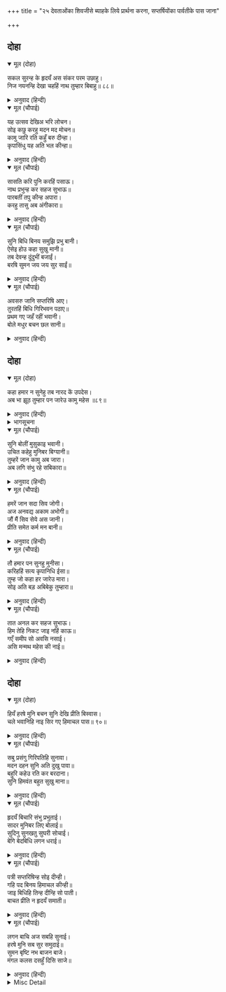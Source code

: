 +++
title = "२५ देवताओंका शिवजीसे ब्याहके लिये प्रार्थना करना, सप्तर्षियोंका पार्वतीके पास जाना"

+++


## दोहा


<details open><summary>मूल (दोहा)</summary>

सकल सुरन्ह के हृदयँ अस संकर परम उछाहु।  
निज नयनन्हि देखा चहहिं नाथ तुम्हार बिबाहु॥ ८८॥
</details>

<details><summary>अनुवाद (हिन्दी)</summary>

हे शङ्कर! सब देवताओंके मनमें ऐसा परम उत्साह है कि हे नाथ! वे अपनी आँखोंसे आपका विवाह देखना चाहते हैं॥ ८८॥
</details>

<details open><summary>मूल (चौपाई)</summary>

यह उत्सव देखिअ भरि लोचन।  
सोइ कछु करहु मदन मद मोचन॥  
कामु जारि रति कहुँ बरु दीन्हा।  
कृपासिंधु यह अति भल कीन्हा॥
</details>

<details><summary>अनुवाद (हिन्दी)</summary>

हे कामदेवके मदको चूर करनेवाले! आप ऐसा कुछ कीजिये जिससे सब लोग इस उत्सवको नेत्र भरकर देखें। हे कृपाके सागर! कामदेवको भस्म करके आपने रतिको जो वरदान दिया सो बहुत ही अच्छा किया॥ १॥
</details>

<details open><summary>मूल (चौपाई)</summary>

सासति करि पुनि करहिं पसाऊ।  
नाथ प्रभुन्ह कर सहज सुभाऊ॥  
पारबतीं तपु कीन्ह अपारा।  
करहु तासु अब अंगीकारा॥
</details>

<details><summary>अनुवाद (हिन्दी)</summary>

हे नाथ! श्रेष्ठ स्वामियोंका यह सहज स्वभाव ही है कि वे पहले दण्ड देकर फिर कृपा किया करते हैं। पार्वतीने अपार तप किया है, अब उन्हें अङ्गीकार कीजिये॥ २॥
</details>

<details open><summary>मूल (चौपाई)</summary>

सुनि बिधि बिनय समुझि प्रभु बानी।  
ऐसेइ होउ कहा सुखु मानी॥  
तब देवन्ह दुंदुभीं बजाईं।  
बरषि सुमन जय जय सुर साईं॥
</details>

<details><summary>अनुवाद (हिन्दी)</summary>

ब्रह्माजीकी प्रार्थना सुनकर और प्रभु श्रीरामचन्द्रजीके वचनोंको याद करके शिवजीने प्रसन्नतापूर्वक कहा—‘ऐसा ही हो।’ तब देवताओंने नगाड़े बजाये और फूलोंकी वर्षा करके ‘जय हो! देवताओंके स्वामीकी जय हो!’ ऐसा कहने लगे॥ ३॥
</details>

<details open><summary>मूल (चौपाई)</summary>

अवसरु जानि सप्तरिषि आए।  
तुरतहिं बिधि गिरिभवन पठाए॥  
प्रथम गए जहँ रहीं भवानी।  
बोले मधुर बचन छल सानी॥
</details>

<details><summary>अनुवाद (हिन्दी)</summary>

उचित अवसर जानकर सप्तर्षि आये और ब्रह्माजीने तुरंत ही उन्हें हिमाचलके घर भेज दिया। वे पहले वहाँ गये जहाँ पार्वतीजी थीं और उनसे छलसे भरे मीठे (विनोदयुक्त, आनन्द पहुँचानेवाले) वचन बोले—॥ ४॥
</details>

## दोहा


<details open><summary>मूल (दोहा)</summary>

कहा हमार न सुनेहु तब नारद कें उपदेस।  
अब भा झूठ तुम्हार पन जारेउ कामु महेस ॥८९॥
</details>

<details><summary>अनुवाद (हिन्दी)</summary>

नारदजीके उपदेशसे तुमने उस समय हमारी बात नहीं सुनी। अब तो तुम्हारा प्रण झूठा हो गया, क्योंकि महादेवजीने कामको ही भस्म कर डाला॥ ८९॥
</details>

<details><summary>भागसूचना</summary>

मासपारायण, तीसरा विश्राम
</details>

<details open><summary>मूल (चौपाई)</summary>

सुनि बोलीं मुसुकाइ भवानी।  
उचित कहेहु मुनिबर बिग्यानी॥  
तुम्हरें जान कामु अब जारा।  
अब लगि संभु रहे सबिकारा॥
</details>

<details><summary>अनुवाद (हिन्दी)</summary>

यह सुनकर पार्वतीजी मुसकराकर बोलीं—हे विज्ञानी मुनिवरो! आपने उचित ही कहा। आपकी समझमें शिवजीने कामदेवको अब जलाया है, अबतक तो वे विकारयुक्त (कामी) ही रहे!॥ १॥
</details>

<details open><summary>मूल (चौपाई)</summary>

हमरें जान सदा सिव जोगी।  
अज अनवद्य अकाम अभोगी॥  
जौं मैं सिव सेये अस जानी।  
प्रीति समेत कर्म मन बानी॥
</details>

<details><summary>अनुवाद (हिन्दी)</summary>

किन्तु हमारी समझसे तो शिवजी सदासे ही योगी, अजन्मा, अनिन्द्य, कामरहित और भोगहीन हैं और यदि मैंने शिवजीको ऐसा समझकर ही मन, वचन और कर्मसे प्रेमसहित उनकी सेवा की है—॥ २॥
</details>

<details open><summary>मूल (चौपाई)</summary>

तौ हमार पन सुनहु मुनीसा।  
करिहहिं सत्य कृपानिधि ईसा॥  
तुम्ह जो कहा हर जारेउ मारा।  
सोइ अति बड़ अबिबेकु तुम्हारा॥
</details>

<details><summary>अनुवाद (हिन्दी)</summary>

तो हे मुनीश्वरो! सुनिये, वे कृपानिधान भगवान् मेरी प्रतिज्ञाको सत्य करेंगे। आपने जो यह कहा कि शिवजीने कामदेवको भस्म कर दिया, यही आपका बड़ा भारी अविवेक है॥ ३॥
</details>

<details open><summary>मूल (चौपाई)</summary>

तात अनल कर सहज सुभाऊ।  
हिम तेहि निकट जाइ नहिं काऊ॥  
गएँ समीप सो अवसि नसाई।  
असि मन्मथ महेस की नाई॥
</details>

<details><summary>अनुवाद (हिन्दी)</summary>

हे तात! अग्निका तो यह सहज स्वभाव ही है कि पाला उसके समीप कभी जा ही नहीं सकता और जानेपर वह अवश्य नष्ट हो जायगा। महादेवजी और कामदेवके सम्बन्धमें भी यही न्याय (बात) समझना चाहिये॥ ४॥
</details>

## दोहा


<details open><summary>मूल (दोहा)</summary>

हियँ हरषे मुनि बचन सुनि देखि प्रीति बिस्वास।  
चले भवानिहि नाइ सिर गए हिमाचल पास॥ ९०॥
</details>

<details><summary>अनुवाद (हिन्दी)</summary>

पार्वतीके वचन सुनकर और उनका प्रेम तथा विश्वास देखकर मुनि हृदयमें बड़े प्रसन्न हुए। वे भवानीको सिर नवाकर चल दिये और हिमाचलके पास पहुँचे॥ ९०॥
</details>

<details open><summary>मूल (चौपाई)</summary>

सबु प्रसंगु गिरिपतिहि सुनावा।  
मदन दहन सुनि अति दुखु पावा॥  
बहुरि कहेउ रति कर बरदाना।  
सुनि हिमवंत बहुत सुखु माना॥
</details>

<details><summary>अनुवाद (हिन्दी)</summary>

उन्होंने पर्वतराज हिमाचलको सब हाल सुनाया। कामदेवका भस्म होना सुनकर हिमाचल बहुत दुखी हुए। फिर मुनियोंने रतिके वरदानकी बात कही, उसे सुनकर हिमवान् ने बहुत सुख माना॥ १॥
</details>

<details open><summary>मूल (चौपाई)</summary>

हृदयँ बिचारि संभु प्रभुताई।  
सादर मुनिबर लिए बोलाई॥  
सुदिनु सुनखतु सुघरी सोचाई।  
बेगि बेदबिधि लगन धराई॥
</details>

<details><summary>अनुवाद (हिन्दी)</summary>

शिवजीके प्रभावको मनमें विचारकर हिमाचलने श्रेष्ठ मुनियोंको आदरपूर्वक बुला लिया और उनसे शुभ दिन, शुभ नक्षत्र और शुभ घड़ी शोधवाकर वेदकी विधिके अनुसार शीघ्र ही लग्न निश्चय कराकर लिखवा लिया॥ २॥
</details>

<details open><summary>मूल (चौपाई)</summary>

पत्री सप्तरिषिन्ह सोइ दीन्ही।  
गहि पद बिनय हिमाचल कीन्ही॥  
जाइ बिधिहि तिन्ह दीन्हि सो पाती।  
बाचत प्रीति न हृदयँ समाती॥
</details>

<details><summary>अनुवाद (हिन्दी)</summary>

फिर हिमाचलने वह लग्नपत्रिका सप्तर्षियोंको दे दी और चरण पकड़कर उनकी विनती की। उन्होंने जाकर वह लग्नपत्रका ब्रह्माजीको दी। उसको पढ़ते समय उनके हृदयमें प्रेम समाता न था॥ ३॥
</details>

<details open><summary>मूल (चौपाई)</summary>

लगन बाचि अज सबहि सुनाई।  
हरषे मुनि सब सुर समुदाई॥  
सुमन बृष्टि नभ बाजन बाजे।  
मंगल कलस दसहुँ दिसि साजे॥
</details>

<details><summary>अनुवाद (हिन्दी)</summary>

ब्रह्माजीने लग्न पढ़कर सबको सुनाया, उसे सुनकर सब मुनि और देवताओंका सारा समाज हर्षित हो गया। आकाशसे फूलोंकी वर्षा होने लगी, बाजे बजने लगे और दसों दिशाओंमें मङ्गल-कलश सजा दिये गये॥ ४॥
</details>

<details><summary>Misc Detail</summary>


</details>
